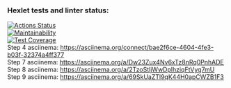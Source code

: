 ### Hexlet tests and linter status:
[![Actions Status](https://github.com/aydaver/frontend-project-46/actions/workflows/hexlet-check.yml/badge.svg)](https://github.com/aydaver/frontend-project-46/actions)   
[![Maintainability](https://api.codeclimate.com/v1/badges/cac8e9887b5c45c22c90/maintainability)](https://codeclimate.com/github/aydaver/frontend-project-46/maintainability)   
[![Test Coverage](https://api.codeclimate.com/v1/badges/cac8e9887b5c45c22c90/test_coverage)](https://codeclimate.com/github/aydaver/frontend-project-46/test_coverage)   
Step 4 asciinema: https://asciinema.org/connect/bae2f6ce-4604-4fe3-b03f-32374a4ff377    
Step 7 asciinema: https://asciinema.org/a/Dw23Zux4Nv6xTz8nRq0PnhADE    
Step 8 asciinema: https://asciinema.org/a/2TzoStljWwDplhziqFtVyg7mU    
Step 9 asciinema: https://asciinema.org/a/69SkUaZTl9qK44H0apCWZB1F3    